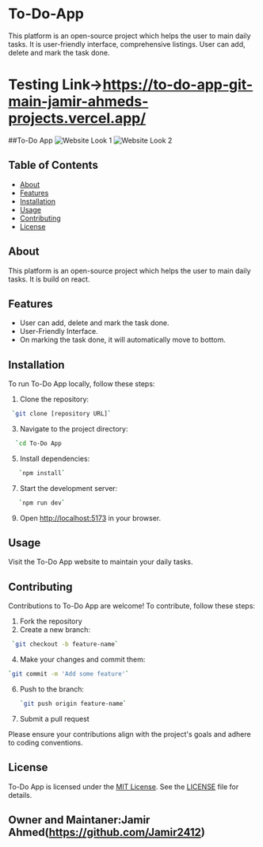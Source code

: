# To-Do-App

This platform is an open-source project which helps the user to main daily tasks. It is user-friendly interface, comprehensive listings. User can add, delete and mark the task done.

# Testing Link->https://to-do-app-git-main-jamir-ahmeds-projects.vercel.app/


##To-Do App
![Website Look 1](https://github.com/Jamir2412/To-Do-App/assets/121974296/0aac4cfb-c275-4b73-a86b-65db6edb5c0e)
![Website Look 2](https://github.com/Jamir2412/To-Do-App/assets/121974296/99a88929-56b6-4654-bd08-72053c66de8c)


## Table of Contents

- [About](#about)
- [Features](#features)
- [Installation](#installation)
- [Usage](#usage)
- [Contributing](#contributing)
- [License](#license)

## About

This platform is an open-source project which helps the user to main daily tasks. It is build on react.

## Features

- User can add, delete and mark the task done.
- User-Friendly Interface.
- On marking the task done, it will automatically move to bottom.

## Installation

To run To-Do App locally, follow these steps:

1. Clone the repository:
```bash
 `git clone [repository URL]`
```
3. Navigate to the project directory:
```bash
  `cd To-Do App
```
5. Install dependencies:
```bash
   `npm install`
```
7. Start the development server:
```bash
   `npm run dev`
```
9. Open [http://localhost:5173](http://localhost:5173) in your browser.

## Usage

Visit the To-Do App website to maintain your daily tasks.

## Contributing

Contributions to To-Do App are welcome! To contribute, follow these steps:

1. Fork the repository
2. Create a new branch:
```bash
 `git checkout -b feature-name`
```
4. Make your changes and commit them:
```bash
`git commit -m 'Add some feature'`
```
6. Push to the branch:
   ```bash
   `git push origin feature-name`
   ```
8. Submit a pull request

Please ensure your contributions align with the project's goals and adhere to coding conventions.

## License

To-Do App is licensed under the [MIT License](LICENSE). See the [LICENSE](LICENSE) file for details.


## Owner and Maintaner:Jamir Ahmed(https://github.com/Jamir2412)

